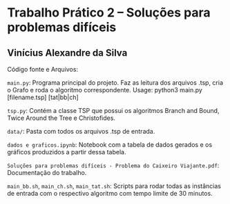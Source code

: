 # Trabalho Prático 2 – Soluções para problemas difíceis
## Vinícius Alexandre da Silva

Código fonte e Arquivos:

`main.py`: Programa principal do projeto. Faz as leitura dos arquivos .tsp, cria o Grafo e roda o algoritmo correspondente.
Usage: python3 main.py [filename.tsp] [tat|bb|ch]

`tsp.py`: Contém a classe TSP que possui os algoritmos Branch and Bound, Twice Around the Tree e Christofides.

`data/`: Pasta com todos os arquivos .tsp de entrada.

`dados e graficos.ipynb`: Notebook com a tabela de dados gerados e os gráficos produzidos a partir dessa tabela.

`Soluções para problemas difíceis - Problema do Caixeiro Viajante.pdf`: Documentação do trabalho.

`main_bb.sh`, `main_ch.sh`, `main_tat.sh`: Scripts para rodar todas as instâncias de entrada com o respectivo algoritmo com tempo limite de 30 minutos.
